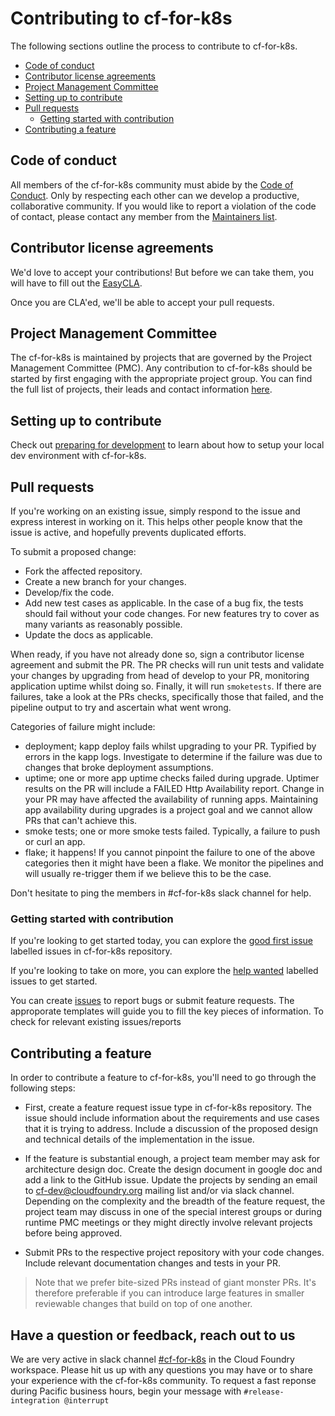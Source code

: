 # Contributing to cf-for-k8s

The following sections outline the process to contribute to cf-for-k8s.

- [Code of conduct](#code-of-conduct)
- [Contributor license agreements](#contributor-license-agreements)
- [Project Management Committee](#project-management-committee)
- [Setting up to contribute](#setting-up-to-contribute)
- [Pull requests](#pull-requests)
  - [Getting started with contribution](#getting-started-with-contribution)
- [Contributing a feature](#contributing-a-feature)

## Code of conduct

All members of the cf-for-k8s community must abide by the [Code of Conduct](community/code-of-conduct.md). Only by respecting each other can we develop a productive, collaborative community. If you would like to report a violation of the code of contact, please contact any member from the [Maintainers list](MAINTAINERS.md).

## Contributor license agreements

We'd love to accept your contributions! But before we can take them, you will have to fill out the [EasyCLA](https://lfcla.com/).

Once you are CLA'ed, we'll be able to accept your pull requests.

## Project Management Committee

The cf-for-k8s is maintained by projects that are governed by the Project Management Committee (PMC). Any contribution to cf-for-k8s should be started by first engaging with the appropriate project group. You can find the full list of projects, their leads and contact information [here](https://docs.google.com/spreadsheets/d/1hg0EA3aB9wiCq8SgCU90ft4qrHvczsUjK0W_31APWxM/edit#gid=0).

## Setting up to contribute

Check out [preparing for development](PREPARING-FOR-DEVELOPMENT.md) to learn about how to setup your local dev environment with cf-for-k8s.

## Pull requests

If you're working on an existing issue, simply respond to the issue and express interest in working on it. This helps other people know that the issue is active, and hopefully prevents duplicated efforts.

To submit a proposed change:

- Fork the affected repository.
- Create a new branch for your changes.
- Develop/fix the code.
- Add new test cases as applicable. In the case of a bug fix, the tests should fail without your code changes. For new features try to cover as many variants as reasonably possible.
- Update the docs as applicable.

When ready, if you have not already done so, sign a contributor license agreement and submit the PR. The PR checks will run unit tests and validate your changes by upgrading from head of develop to your PR, monitoring application uptime whilst doing so.   Finally, it will run `smoketests`.  If there are failures, take a look at the PRs checks, specifically those that failed, and the pipeline output to try and ascertain what went wrong.

Categories of failure might include:
- deployment; kapp deploy fails whilst upgrading to your PR.  Typified by errors in the kapp logs.  Investigate to determine if the failure was due to changes that broke deployment assumptions.
- uptime; one or more app uptime checks failed during upgrade.  Uptimer results on the PR will include a FAILED Http Availability report.  Change in your PR may have affected the availability of running apps.  Maintaining app
availability during upgrades is a project goal and we cannot allow PRs that can't achieve this.
- smoke tests; one or more smoke tests failed.  Typically, a failure to push or curl an app.
- flake; it happens!  If you cannot pinpoint the failure to one of the above categories then it might have been a flake.  We monitor the pipelines and will usually re-trigger them if we believe this to be the case.

Don't hesitate to ping the members in #cf-for-k8s slack channel for help.

### Getting started with contribution

If you're looking to get started today, you can explore the [good first issue](https://github.com/cloudfoundry/cf-for-k8s/issues?q=is%3Aopen+is%3Aissue+label%3A%22Good+first+issue%22) labelled issues in cf-for-k8s repository. 

If you're looking to take on more, you can explore the [help wanted](https://github.com/cloudfoundry/cf-for-k8s/issues?q=is%3Aopen+is%3Aissue+label%3A%22Help+wanted%22) labelled issues to get started.

You can create [issues](https://github.com/cloudfoundry/cf-for-k8s/issues) to report bugs or submit feature requests. The approporate templates will guide you to fill the key pieces of information. To check for relevant existing issues/reports

## Contributing a feature

In order to contribute a feature to cf-for-k8s, you'll need to go through the following steps:

- First, create a feature request issue type in cf-for-k8s repository. The issue should include information about the requirements and use cases that it is trying to address. Include a discussion of the proposed design and technical details of the implementation in the issue.

- If the feature is substantial enough, a project team member may ask for architecture design doc. Create the design document in google doc and add a link to the GitHub issue. Update the projects by sending an email to cf-dev@cloudfoundry.org mailing list and/or via slack channel. Depending on the complexity and the breadth of the feature request, the project team may discuss in one of the special interest groups or during runtime PMC meetings or they might directly involve relevant projects before being approved.

- Submit PRs to the respective project repository with your code changes. Include relevant documentation changes and tests in your PR.

> Note that we prefer bite-sized PRs instead of giant monster PRs. It's therefore preferable if you can introduce large features in smaller reviewable changes that build on top of one another.

## Have a question or feedback, reach out to us

We are very active in slack channel [#cf-for-k8s](https://cloudfoundry.slack.com/archives/CH9LF6V1P) in the Cloud Foundry workspace. Please hit us up with any questions you may have or to share your experience with the cf-for-k8s community. To request a fast reponse during Pacific business hours, begin your message with `#release-integration @interrupt`
